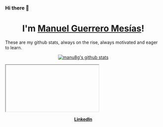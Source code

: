 ### Hi there 👋
<h1 align="center">I'm <a href="https://github.com/Manu8G">Manuel Guerrero Mesías</a>!</h1>
These are my github stats, always on the rise, always motivated and eager to learn.

<p align="center">
  <a href="https://github.com/Manu8G"><img src="https://github-readme-stats.vercel.app/api?username=manu8g&hide_border=true&show_icons=true&text_color=4C71F1&bg_color=0000" alt="manu8g's github stats"></a>
</p>


<iframe> 
[![Manu8G's language stats](https://github-readme-stats.vercel.app/api/top-langs/?username=manu8g&layout=compact&exclude_repo=dotfiles,manu8g.github.io,ed_pfinal.github.io&title_color=3a6960&icon_color=3a6960&text_color=3a6960&bg_color=efefef&border_color=1f1f1f)](https://github.com/manu8g?tab=repositories)
</iframe>


<p align="center">
  <strong><a href="https://www.linkedin.com/in/manugueme/">LinkedIn</a></strong>
</p>


<!--
[![Manu8G's language stats](https://github-readme-stats.vercel.app/api/top-langs/?username=manu8g&layout=compact&exclude_repo=dotfiles,manu8g.github.io,ed_pfinal.github.io&title_color=3a6960&icon_color=3a6960&text_color=3a6960&bg_color=efefef&border_color=1f1f1f)](https://github.com/manu8g?tab=repositories)



**Manu8G/Manu8G** is a ✨ _special_ ✨ repository because its `README.md` (this file) appears on your GitHub profile.

Here are some ideas to get you started:

- 🔭 I’m currently working on ...
- 🌱 I’m currently learning ...
- 👯 I’m looking to collaborate on ...
- 🤔 I’m looking for help with ...
- 💬 Ask me about ...
- 📫 How to reach me: ...
- 😄 Pronouns: ...
- ⚡ Fun fact: ...
-->
